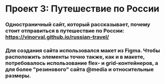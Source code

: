 # Проект 3: Путешествие по России

### Одностраничный сайт, который рассказывает, почему стоит отправиться в путешествие по России: https://vinorval.github.io/russian-travel/

### Для создания сайта использовался макет из Figma. Чтобы расположить элементы точно также, как и в макете, потребовалось использование flex- и grid-контейнеров, а для более "резинового" сайта @media и относительные размеры.